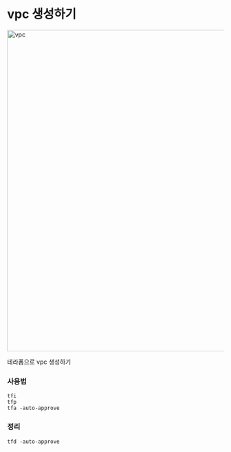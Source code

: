# vpc 생성하기

<img width="746" alt="vpc" src="https://github.com/leesanghoon94/my/assets/127801771/37c05d23-0369-41c8-a837-97d5ceee3672">

테라폼으로 vpc 생성하기

### 사용법

    tfi
    tfp
    tfa -auto-approve

### 정리

    tfd -auto-approve
